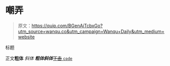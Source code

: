 # 嘲弄

> 原文：<https://quip.com/BGenAiTcbxGo?utm_source=wanqu.co&utm_campaign=Wanqu+Daily&utm_medium=website>

标题

正文**粗体** *斜体* ***粗体斜体***<u>~~下击~~ `code`</u>